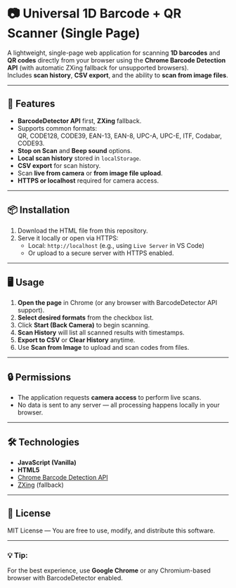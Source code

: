 # 📷 Universal 1D Barcode + QR Scanner (Single Page)

A lightweight, single-page web application for scanning **1D barcodes** and **QR codes** directly from your browser using the **Chrome Barcode Detection API** (with automatic ZXing fallback for unsupported browsers).  
Includes **scan history**, **CSV export**, and the ability to **scan from image files**.

---

## 🚀 Features

- **BarcodeDetector API** first, **ZXing** fallback.
- Supports common formats:  
  QR, CODE128, CODE39, EAN-13, EAN-8, UPC-A, UPC-E, ITF, Codabar, CODE93.
- **Stop on Scan** and **Beep sound** options.
- **Local scan history** stored in `localStorage`.
- **CSV export** for scan history.
- Scan **live from camera** or **from image file upload**.
- **HTTPS or localhost** required for camera access.

---

## 📦 Installation

1. Download the HTML file from this repository.
2. Serve it locally or open via HTTPS:  
   - Local: `http://localhost` (e.g., using `Live Server` in VS Code)  
   - Or upload to a secure server with HTTPS enabled.

---

## 🖥️ Usage

1. **Open the page** in Chrome (or any browser with BarcodeDetector API support).
2. **Select desired formats** from the checkbox list.
3. Click **Start (Back Camera)** to begin scanning.
4. **Scan History** will list all scanned results with timestamps.
5. **Export to CSV** or **Clear History** anytime.
6. Use **Scan from Image** to upload and scan codes from files.

---

## 🔒 Permissions

- The application requests **camera access** to perform live scans.
- No data is sent to any server — all processing happens locally in your browser.

---

## 🛠️ Technologies

- **JavaScript (Vanilla)**
- **HTML5**
- [Chrome Barcode Detection API](https://developer.mozilla.org/en-US/docs/Web/API/Barcode_Detection_API)
- [ZXing](https://github.com/zxing-js/library) (fallback)

---

## 📄 License

MIT License — You are free to use, modify, and distribute this software.

---

### 💡 Tip:
For the best experience, use **Google Chrome** or any Chromium-based browser with BarcodeDetector enabled.
